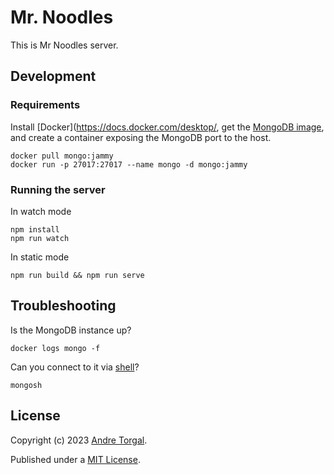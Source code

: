 # Mr. Noodles

This is Mr Noodles server.

## Development

### Requirements

Install [Docker](https://docs.docker.com/desktop/, get the [MongoDB image](https://hub.docker.com/_/mongo), and create a container exposing the MongoDB port to the host.

```
docker pull mongo:jammy
docker run -p 27017:27017 --name mongo -d mongo:jammy
```

### Running the server

In watch mode

```
npm install
npm run watch
```

In static mode

```
npm run build && npm run serve
```

## Troubleshooting

Is the MongoDB instance up?

```
docker logs mongo -f
```

Can you connect to it via [shell](https://www.mongodb.com/docs/mongodb-shell/install/#std-label-macos-install-archive)?

```
mongosh
```

## License

Copyright (c) 2023 [Andre Torgal](https://andretorgal.com/).

Published under a [MIT License](https://andrezero.mit-license.org/2023).
